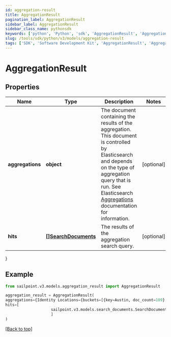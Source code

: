 ```yaml
---
id: aggregation-result
title: AggregationResult
pagination_label: AggregationResult
sidebar_label: AggregationResult
sidebar_class_name: pythonsdk
keywords: ['python', 'Python', 'sdk', 'AggregationResult', 'AggregationResult'] 
slug: /tools/sdk/python/v3/models/aggregation-result
tags: ['SDK', 'Software Development Kit', 'AggregationResult', 'AggregationResult']
---
```


# AggregationResult


## Properties

Name | Type | Description | Notes
------------ | ------------- | ------------- | -------------
**aggregations** | **object** | The document containing the results of the aggregation. This document is controlled by Elasticsearch and depends on the type of aggregation query that is run.  See Elasticsearch [Aggregations](https://www.elastic.co/guide/en/elasticsearch/reference/5.2/search-aggregations.html) documentation for information.  | [optional] 
**hits** | [**[]SearchDocuments**](search-documents) | The results of the aggregation search query.  | [optional] 
}

## Example

```python
from sailpoint.v3.models.aggregation_result import AggregationResult

aggregation_result = AggregationResult(
aggregations={Identity Locations={buckets=[{key=Austin, doc_count=109}, {key=London, doc_count=64}, {key=San Jose, doc_count=27}, {key=Brussels, doc_count=26}, {key=Sao Paulo, doc_count=24}, {key=Munich, doc_count=23}, {key=Singapore, doc_count=22}, {key=Tokyo, doc_count=20}, {key=Taipei, doc_count=16}]}},
hits=[
                    sailpoint.v3.models.search_documents.SearchDocuments()
                    ]
)

```
[[Back to top]](#) 

